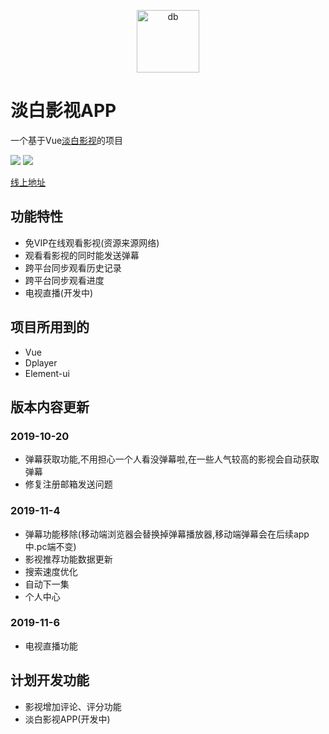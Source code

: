 <p align="center">
<img src="http://img.p00q.cn:222/2019/10/25/b8fc388600d73.ico" alt="db" width="100">
</p>


# 淡白影视APP

一个基于Vue[淡白影视](https://github.com/danbai225/dbys)的项目


![](https://img.shields.io/badge/%E7%89%88%E6%9C%AC-1.0.0-blue)
![](https://img.shields.io/badge/%E9%A1%B9%E7%9B%AE%E7%8A%B6%E6%80%81-%E5%BC%80%E5%8F%91%E4%B8%AD-brightgreen)

[线上地址](http://m.dbys.vip)

## 功能特性

+ 免VIP在线观看影视(资源来源网络)
+ 观看看影视的同时能发送弹幕
+ 跨平台同步观看历史记录
+ 跨平台同步观看进度
+ 电视直播(开发中)

## 项目所用到的

+ Vue
+ Dplayer
+ Element-ui

## 版本内容更新

### 2019-10-20

+ 弹幕获取功能,不用担心一个人看没弹幕啦,在一些人气较高的影视会自动获取弹幕
+ 修复注册邮箱发送问题

### 2019-11-4

+ 弹幕功能移除(移动端浏览器会替换掉弹幕播放器,移动端弹幕会在后续app中.pc端不变)
+ 影视推荐功能数据更新
+ 搜索速度优化
+ 自动下一集
+ 个人中心

### 2019-11-6

+ 电视直播功能

## 计划开发功能

+ 影视增加评论、评分功能
+ 淡白影视APP(开发中)
